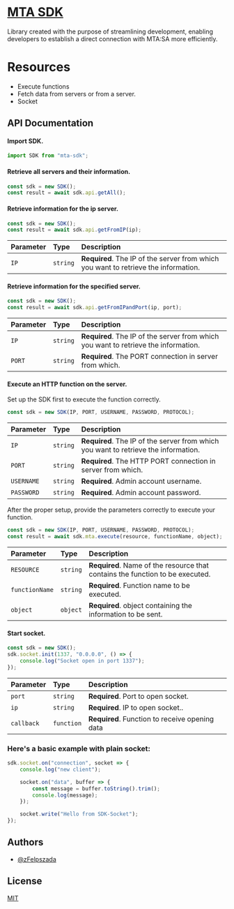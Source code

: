 # [MTA SDK](https://github.com/zFelpszada/mta-sdk)

Library created with the purpose of streamlining development, enabling developers to establish a direct connection with MTA:SA more efficiently.

# Resources

-   Execute functions
-   Fetch data from servers or from a server.
-   Socket

## API Documentation

#### Import SDK.

```js
import SDK from "mta-sdk";
```

#### Retrieve all servers and their information.

```js
const sdk = new SDK();
const result = await sdk.api.getAll();
```

#### Retrieve information for the ip server.

```js
const sdk = new SDK();
const result = await sdk.api.getFromIP(ip);
```

| Parameter | Type     | Description                                                                         |
| :-------- | :------- | :---------------------------------------------------------------------------------- |
| `IP`      | `string` | **Required**. The IP of the server from which you want to retrieve the information. |

#### Retrieve information for the specified server.

```js
const sdk = new SDK();
const result = await sdk.api.getFromIPandPort(ip, port);
```

| Parameter | Type     | Description                                                                         |
| :-------- | :------- | :---------------------------------------------------------------------------------- |
| `IP`      | `string` | **Required**. The IP of the server from which you want to retrieve the information. |
| `PORT`    | `string` | **Required**. The PORT connection in server from which.                             |

#### Execute an HTTP function on the server.

Set up the SDK first to execute the function correctly.

```js
const sdk = new SDK(IP, PORT, USERNAME, PASSWORD, PROTOCOL);
```

| Parameter  | Type     | Description                                                                         |
| :--------- | :------- | :---------------------------------------------------------------------------------- |
| `IP`       | `string` | **Required**. The IP of the server from which you want to retrieve the information. |
| `PORT`     | `string` | **Required**. The HTTP PORT connection in server from which.                        |
| `USERNAME` | `string` | **Required**. Admin account username.                                               |
| `PASSWORD` | `string` | **Required**. Admin account password.                                               |

After the proper setup, provide the parameters correctly to execute your function.

```js
const sdk = new SDK(IP, PORT, USERNAME, PASSWORD, PROTOCOL);
const result = await sdk.mta.execute(resource, functionName, object);
```

| Parameter      | Type     | Description                                                                   |
| :------------- | :------- | :---------------------------------------------------------------------------- |
| `RESOURCE`     | `string` | **Required**. Name of the resource that contains the function to be executed. |
| `functionName` | `string` | **Required**. Function name to be executed.                                   |
| `object`       | `object` | **Required**. object containing the information to be sent.                   |

#### Start socket.

```js
const sdk = new SDK();
sdk.socket.init(1337, "0.0.0.0", () => {
    console.log("Socket open in port 1337");
});
```

| Parameter  | Type       | Description                                    |
| :--------- | :--------- | :--------------------------------------------- |
| `port`     | `string`   | **Required**. Port to open socket.             |
| `ip`       | `string`   | **Required**. IP to open socket..              |
| `callback` | `function` | **Required**. Function to receive opening data |

### Here's a basic example with plain socket:

```js
sdk.socket.on("connection", socket => {
    console.log("new client");

    socket.on("data", buffer => {
        const message = buffer.toString().trim();
        console.log(message);
    });

    socket.write("Hello from SDK-Socket");
});
```

## Authors

-   [@zFelpszada](https://github.com/zFelpszada)

## License

[MIT](https://choosealicense.com/licenses/mit/)

